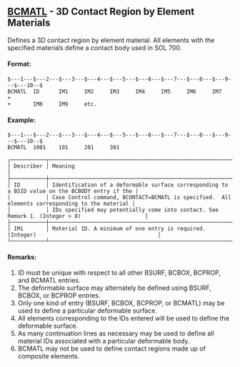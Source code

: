 ## [BCMATL](https://nexus.hexagon.com/documentationcenter/bundle/MSC_Nastran_2022.4/page/Nastran_Combined_Book/qrg/bulkab/TOC.BCMATL.xhtml) - 3D Contact Region by Element Materials

Defines a 3D contact region by element material. All elements with the specified materials define a contact body used in SOL 700.

#### Format:

```nastran
$---1---$---2---$---3---$---4---$---5---$---6---$---7---$---8---$---9---$---10--$
BCMATL  ID      IM1     IM2     IM3     IM4     IM5     IM6     IM7     +
+       IM8     IM9     etc.
```

#### Example:

```nastran
$---1---$---2---$---3---$---4---$---5---$---6---$---7---$---8---$---9---$---10--$
BCMATL  1001    101     201     301 
```

```text
┌───────────┬─────────────────────────────────────────────────────────────────────────────────────────────────┐
│ Describer │ Meaning                                                                                         │
├───────────┼─────────────────────────────────────────────────────────────────────────────────────────────────┤
│ ID        │ Identification of a deformable surface corresponding to a BSID value on the BCBODY entry if the │
│           │ Case Control command, BCONTACT=BCMATL is specified.  All elements corresponding to the material │
│           │ IDs specified may potentially come into contact. See Remark 1. (Integer > 0)                    │
├───────────┼─────────────────────────────────────────────────────────────────────────────────────────────────┤
│ IMi       │ Material ID. A minimum of one entry is required. (Integer)                                      │
└───────────┴─────────────────────────────────────────────────────────────────────────────────────────────────┘
```

#### Remarks:

1. ID must be unique with respect to all other BSURF, BCBOX, BCPROP, and BCMATL entries.
2. The deformable surface may alternately be defined using BSURF, BCBOX, or BCPROP entries.
3. Only one kind of entry (BSURF, BCBOX, BCPROP, or BCMATL) may be used to define a particular deformable surface.
4. All elements corresponding to the IDs entered will be used to define the deformable surface.
5. As many continuation lines as necessary may be used to define all material IDs associated with a particular deformable body.
6. BCMATL may not be used to define contact regions made up of composite elements.
